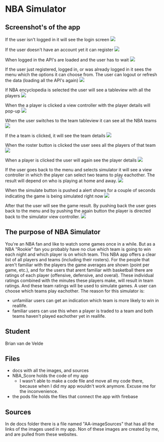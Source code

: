 # NBA Simulator

## Screenshot's of the app
If the user isn't logged in it will see the login screen
![](docs/Login.png)

If the user doesn't have an account yet it can register
![](docs/register.png)

When logged in the API's are loaded and the user has to wait
![](docs/loading.png)

If the user just registered, logged in, or was already logged in it sees the menu which the options it can choose from. The user can logout or refresh the data (loading all the API's again)
![](docs/menu.png)

If NBA encyclopedia is selected the user will see a tableview with all the players
![](docs/player.png)

When the a player is clicked a view controller with the player details will pop-up
![](docs/playerdetails.png)

When the user switches to the team tableview it can see all the NBA teams
![](docs/team.png)

If the a team is clicked, it will see the team details 
![](docs/teamdetails.png)

When the roster button is clicked the user sees all the players of that team
![](docs/roster.png)

When a player is clicked the user will again see the player details
![](docs/rosterdetails.png)

If the user goes back to the menu and selects simulator it will see a view controller in which the player can select two teams to play eachother. The result will depend on who is playing at home and away. 
![](docs/simulator.png)

When the simulate button is pushed a alert shows for a couple of seconds indicating the game is being simulated right now
![](docs/loadingsimulator.png)

After that the user will see the game result. By pushing back the user goes back to the menu and by pushing the again button the player is directed back to the simulator view controller.
![](docs/simulatorresult.png)

## The purpose of NBA Simulator
You're an NBA fan and like to watch some games once in a while. But as a NBA "Rookie" fan you probably have no clue which team is going to win each night and which player is on which team. This NBA app offers a clear list of all players and teams (including their rosters). For the people that aren't familiar with the players the game averages are shown (point per game, etc.), and for the users that arent familiar with basketball there are ratings of each player (offensive, defensive, and overal). These individual ratings combined with the minutes these players make, will result in team ratings. And these team ratings will be used to simulate games. A user can choose which teams play eachother. The reason for this simulator is:
- unfamiliar users can get an indication which team is more likely to win in reallife.
- familiar users can use this when a player is traded to a team and both teams haven't played eachother yet in reallife.

## Student
Brian van de Velde 

## Files
- docs with all the images, and sources
- NBA_Score holds the code of my app
  * I wasn't able to make a code file and move all my code there, because when I did my app wouldn't work anymore. Excuse me for the inconvenience.
- the pods file holds the files that connect the app with firebase

## Sources
In de docs folder there is a file named "AA-imageSources" that has all the links of the images used in my app. Non of these images are created by me, and are pulled from these websites.
